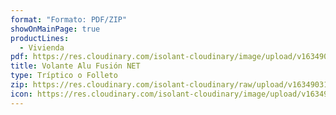 ```yaml
---
format: "Formato: PDF/ZIP"
showOnMainPage: true
productLines:
  - Vivienda
pdf: https://res.cloudinary.com/isolant-cloudinary/image/upload/v1634903198/website-2021/downloads/volante_alu_fusion_net_colocacion.pdf
title: Volante Alu Fusión NET
type: Tríptico o Folleto
zip: https://res.cloudinary.com/isolant-cloudinary/raw/upload/v1634903196/website-2021/downloads/volante_alu_fusion_net_colocacion_zip.zip
icon: https://res.cloudinary.com/isolant-cloudinary/image/upload/v1634905858/website-2021/downloads/file.svg
---
```

